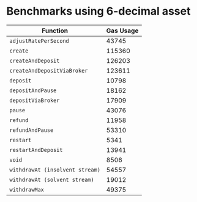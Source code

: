 # Benchmarks using 6-decimal asset

| Function                        | Gas Usage |
| ------------------------------- | --------- |
| `adjustRatePerSecond`           | 43745     |
| `create`                        | 115360    |
| `createAndDeposit`              | 126203    |
| `createAndDepositViaBroker`     | 123611    |
| `deposit`                       | 10798     |
| `depositAndPause`               | 18162     |
| `depositViaBroker`              | 17909     |
| `pause`                         | 43076     |
| `refund`                        | 11958     |
| `refundAndPause`                | 53310     |
| `restart`                       | 5341      |
| `restartAndDeposit`             | 13941     |
| `void`                          | 8506      |
| `withdrawAt (insolvent stream)` | 54557     |
| `withdrawAt (solvent stream)`   | 19012     |
| `withdrawMax`                   | 49375     |
